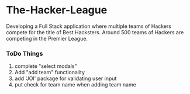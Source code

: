 # The-Hacker-League
Developing a Full Stack application where multiple teams of Hackers compete for the title of Best Hacksters.  Around 500 teams of Hackers are competing in the Premier League.


### ToDo Things

1. complete "select modals"
3. Add "add team" functionality
1. add 'JOI' package for validating user input
2. put check for team name when adding team name
